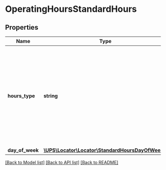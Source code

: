 # OperatingHoursStandardHours

## Properties
Name | Type | Description | Notes
------------ | ------------- | ------------- | -------------
**hours_type** | **string** | Hours Type.   Valid values:  10-Regular Operating Hours  11-Will Call Hours 12-Same Day Will Call Hours 14-Customer PickUp 50-Drop Off Hours  51-Prep Hours | 
**day_of_week** | [**\UPS\Locator\Locator\StandardHoursDayOfWeek[]**](StandardHoursDayOfWeek.md) |  | 

[[Back to Model list]](../../README.md#documentation-for-models) [[Back to API list]](../../README.md#documentation-for-api-endpoints) [[Back to README]](../../README.md)

